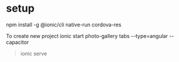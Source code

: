 # setup
npm install -g @ionic/cli native-run cordova-res

To create new project 
ionic start photo-gallery tabs --type=angular --capacitor

>ionic serve

